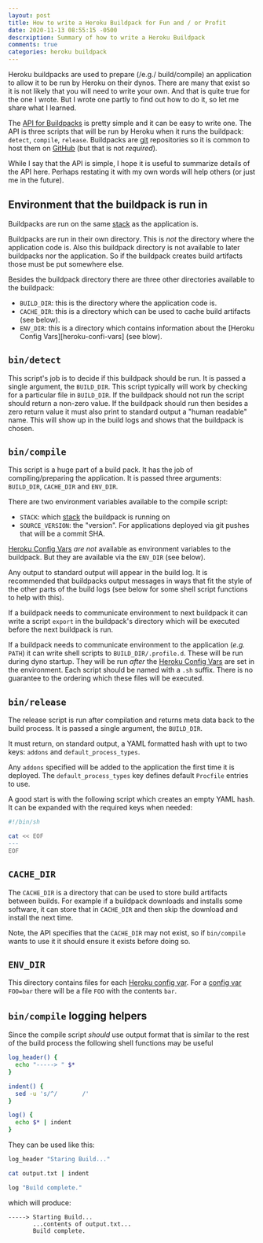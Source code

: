 ```yaml
---
layout: post
title: How to write a Heroku Buildpack for Fun and / or Profit
date: 2020-11-13 08:55:15 -0500
descrxiption: Summary of how to write a Heroku Buildpack
comments: true
categories: heroku buildpack
---
```


Heroku buildpacks are used to prepare (/e.g./ build/compile) an application to allow it to be run by Heroku on their dynos. There are many that exist so it is not likely that you will need to write your own. And that is quite true for the one I wrote. But I wrote one partly to find out how to do it, so let me share what I learned.

The [API for Buildpacks][heroku-buildpack-api] is pretty simple and it can be easy to write one. The API is three scripts that will be run by Heroku when it runs the buildpack: `detect`, `compile`, `release`. Buildpacks are [git][git] repositories so it is common to host them on [GitHub][github] (but that is not *required*).

While I say that the API is simple, I hope it is useful to summarize details of the API here. Perhaps restating it with my own words will help others (or just me in the future).

## Environment that the buildpack is run in

Buildpacks are run on the same [stack][heroku-stack] as the application is.

Buildpacks are run in their own directory. This is *not* the directory where the application code is. Also this buildpack directory is not available to later buildpacks nor the application. So if the buildpack creates build artifacts those must be put somewhere else.

Besides the buildpack directory there are three other directories available to the buildpack: 

* `BUILD_DIR`: this is the directory where the application code is.
* `CACHE_DIR`: this is a directory which can be used to cache build artifacts (see below).
* `ENV_DIR`: this is a directory which contains information about the [Heroku Config Vars][heroku-confi-vars] (see blow).

## `bin/detect`

This script's job is to decide if this buildpack should be run. It is passed a single argument, the `BUILD_DIR`. This script typically will work by checking for a particular file in `BUILD_DIR`. If the buildpack should not run the script should return a non-zero value. If the buildpack should run then besides a zero return value it must also print to standard output a "human readable" name. This will show up in the build logs and shows that the buildpack is chosen.

## `bin/compile`

This script is a huge part of a build pack. It has the job of compiling/preparing the application. It is passed three arguments: `BUILD_DIR`, `CACHE_DIR` and `ENV_DIR`.

There are two environment variables available to the compile script:

* `STACK`: which [stack][heroku-stack] the buildpack is running on
* `SOURCE_VERSION`: the "version". For applications deployed via git pushes that will be a commit SHA.

[Heroku Config Vars][heroku-config-vars] *are not* available as environment variables to the buildpack. But they are available via the `ENV_DIR` (see below). 

Any output to standard output will appear in the build log. It is recommended that buildpacks output messages in ways that fit the style of the other parts of the build logs (see below for some shell script functions to help with this).

If a buildpack needs to communicate environment to next buildpack it can write a script `export` in the buildpack's directory which will be executed before the next buildpack is run.

If a buildpack needs to communicate environment to the application (*e.g.* `PATH`) it can write shell scripts to `BUILD_DIR/.profile.d`. These will be run during dyno startup. They will be run *after* the [Heroku Config Vars][heroku-config-vars] are set in the environment. Each script should be named with a `.sh` suffix. There is no guarantee to the ordering which these files will be executed.

## `bin/release`

The release script is run after compilation and returns meta data back to the build process. It is passed a single argument, the `BUILD_DIR`.

It must return, on standard output, a YAML formatted hash with upt to two keys: `addons` and `default_process_types`.

Any `addons` specified will be added to the application the first time it is deployed. The `default_process_types` key defines default `Procfile` entries to use.

A good start is with the following script which creates an empty YAML hash. It can be expanded with the required keys when needed: 

```sh
#!/bin/sh

cat << EOF
---
EOF
```

## `CACHE_DIR`

The `CACHE_DIR` is a directory that can be used to store build artifacts between builds. For example if a buildpack downloads and installs some software, it can store that in `CACHE_DIR` and then skip the download and install the next time.

Note, the API specifies that the `CACHE_DIR` may not exist, so if `bin/compile` wants to use it it should ensure it exists before doing so.

## `ENV_DIR`

This directory contains files for each [Heroku config var][heroku-config-vars]. For a [config var][heroku-config-vars] `FOO=bar` there will be a file `FOO` with the contents `bar`.

## `bin/compile` logging helpers

Since the compile script *should* use output format that is similar to the rest of the build process the following shell functions may be useful

```sh
log_header() {
  echo "-----> " $*
}

indent() {
  sed -u 's/^/       /'
}

log() {
  echo $* | indent
}
```

They can be used like this:

```sh
log_header "Staring Build..."

cat output.txt | indent

log "Build complete."
```

which will produce:

```
-----> Starting Build...
       ...contents of output.txt...
       Build complete.
```


[git]: https://git-scm.com
[github]: https://www.github.com
[heroku-buildpack-api]: https://devcenter.heroku.com/articles/buildpack-api
[heroku-config-vars]: https://devcenter.heroku.com/articles/config-vars
[heroku-stack]: https://devcenter.heroku.com/articles/stack
